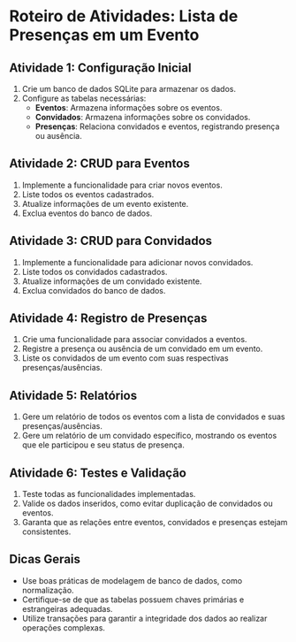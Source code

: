 # Roteiro de Atividades: Lista de Presenças em um Evento


## Atividade 1: Configuração Inicial
1. Crie um banco de dados SQLite para armazenar os dados.
2. Configure as tabelas necessárias:
   - **Eventos**: Armazena informações sobre os eventos.
   - **Convidados**: Armazena informações sobre os convidados.
   - **Presenças**: Relaciona convidados e eventos, registrando presença ou ausência.

## Atividade 2: CRUD para Eventos
1. Implemente a funcionalidade para criar novos eventos.
2. Liste todos os eventos cadastrados.
3. Atualize informações de um evento existente.
4. Exclua eventos do banco de dados.

## Atividade 3: CRUD para Convidados
1. Implemente a funcionalidade para adicionar novos convidados.
2. Liste todos os convidados cadastrados.
3. Atualize informações de um convidado existente.
4. Exclua convidados do banco de dados.

## Atividade 4: Registro de Presenças
1. Crie uma funcionalidade para associar convidados a eventos.
2. Registre a presença ou ausência de um convidado em um evento.
3. Liste os convidados de um evento com suas respectivas presenças/ausências.

## Atividade 5: Relatórios
1. Gere um relatório de todos os eventos com a lista de convidados e suas presenças/ausências.
2. Gere um relatório de um convidado específico, mostrando os eventos que ele participou e seu status de presença.

## Atividade 6: Testes e Validação
1. Teste todas as funcionalidades implementadas.
2. Valide os dados inseridos, como evitar duplicação de convidados ou eventos.
3. Garanta que as relações entre eventos, convidados e presenças estejam consistentes.

## Dicas Gerais
- Use boas práticas de modelagem de banco de dados, como normalização.
- Certifique-se de que as tabelas possuem chaves primárias e estrangeiras adequadas.
- Utilize transações para garantir a integridade dos dados ao realizar operações complexas.
